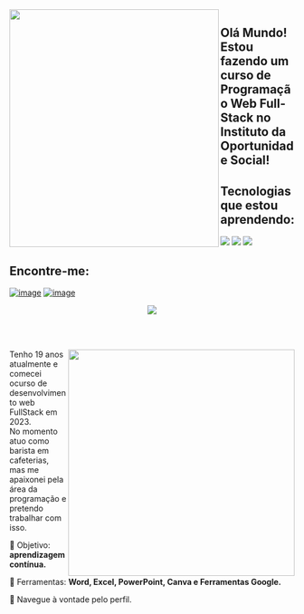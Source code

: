 <img align="left" width="370px" height="420px" src="https://github.com/EduardoL28/EduardoL28/assets/146947071/cb17e114-144d-422b-baf8-d86dd889187a">

## Olá Mundo! Estou fazendo um curso de Programação Web Full-Stack no Instituto da Oportunidade Social!

## Tecnologias que estou aprendendo:

 <img src="https://img.shields.io/badge/html5-%23E34F26.svg?style=for-the-badge&logo=html5&logoColor=white">  <img src="https://img.shields.io/badge/CSS3-1572B6?style=for-the-badge&logo=css3&logoColor=white"> <img src="https://img.shields.io/badge/JavaScript-323330?style=for-the-badge&logo=javascript&logoColor=F7DF1E">

## Encontre-me:

<a href="https://www.instagram.com/eeduardo_ls/">![image](https://github.com/EduardoL28/EduardoL28/assets/146947071/84d6dd1d-7f1e-4397-a80b-fbb23d1af251)</a>
<a href="#">![image](https://github.com/EduardoL28/EduardoL28/assets/146947071/fcbbda59-2ee2-4811-890e-96df093a1aef)</a>


</img>

<div align="center">

<a href="https://github.com/MarquinCss/github-readme-stats"><img align="center" src="https://github-readme-stats.vercel.app/api/top-langs/?username=EduardoL28&layout=compact&theme=dark&hide_border=true" /></a> 


</div>

<br> <br>

<img src="https://raw.githubusercontent.com/MicaelliMedeiros/micaellimedeiros/master/image/computer-illustration.png" min-width="400px" max-width="400px" width="400px" align="right">

<p align="left"> 
  Tenho 19 anos atualmente e comecei ocurso de desenvolvimento web FullStack em 2023</strong>. <br>
  No momento atuo como barista em cafeterias, mas me apaixonei pela área da programação e pretendo trabalhar com isso.
</p>

<p align="left">
 
  🦄 Objetivo: **aprendizagem contínua.**
</p>

<p align="left">
</p>

  💼 Ferramentas:  **Word, Excel, PowerPoint, Canva e Ferramentas Google.**


<p align="left">
  💌 Navegue à vontade pelo perfil.
</p>




